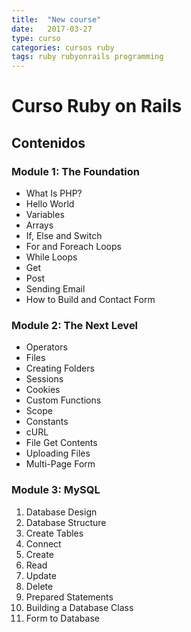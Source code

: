 ```yaml
---
title:	"New course"
date:	2017-03-27
type: curso
categories: cursos ruby
tags: ruby rubyonrails programming
---
```


# Curso Ruby on Rails
## Contenidos
### Module 1: The Foundation

* What Is PHP?
* Hello World
* Variables
* Arrays
* If, Else and Switch
* For and Foreach Loops
* While Loops
* Get
* Post
* Sending Email
* How to Build and Contact Form

### Module 2: The Next Level

- Operators
- Files
- Creating Folders
- Sessions
- Cookies
- Custom Functions
- Scope
- Constants
- cURL
- File Get Contents
- Uploading Files
- Multi-Page Form

### Module 3: MySQL

1. Database Design
2. Database Structure
3. Create Tables
4. Connect
5. Create
6. Read
7. Update
8. Delete
9. Prepared Statements
10. Building a Database Class
11. Form to Database
